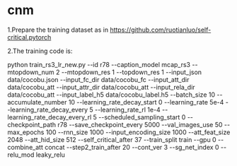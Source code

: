 # cnm
1.Prepare the training dataset as in https://github.com/ruotianluo/self-critical.pytorch

2.The training code is:

python train_rs3_lr_new.py --id r78 --caption_model mcap_rs3  --mtopdown_num 2 --mtopdown_res 1 --topdown_res 1 --input_json data/cocobu.json --input_fc_dir data/cocobu_fc --input_att_dir data/cocobu_att --input_attr_dir data/cocobu_att --input_rela_dir data/cocobu_att  --input_label_h5 data/cocobu_label.h5 --batch_size 10 --accumulate_number 10 --learning_rate_decay_start 0 --learning_rate 5e-4 --learning_rate_decay_every 5 --learning_rate_rl 1e-4 --learning_rate_decay_every_rl 5 --scheduled_sampling_start 0 --checkpoint_path r78 --save_checkpoint_every 5000 --val_images_use 50 --max_epochs 100 --rnn_size 1000 --input_encoding_size 1000 --att_feat_size 2048 --att_hid_size 512 --self_critical_after 37 --train_split train --gpu 0 --combine_att concat --step2_train_after 20 --cont_ver 3 --sg_net_index 0 --relu_mod leaky_relu
